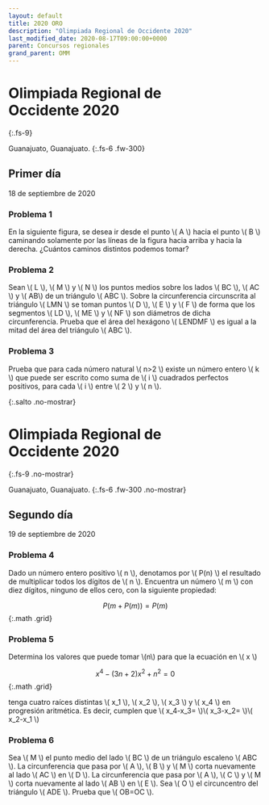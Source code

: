 ```yaml
---
layout: default
title: 2020 ORO
description: "Olimpiada Regional de Occidente 2020"
last_modified_date: 2020-08-17T09:00:00+0000
parent: Concursos regionales
grand_parent: OMM
---
```


<link rel="stylesheet" href="{{ '/assets/css/just-the-docs-degDorado.css' | absolute_url }}">
<script>
    jtd.setTheme('degDorado');
</script>

# Olimpiada Regional de Occidente&nbsp;<span class="deg-sitio deg-sitio-texto">2020</span>
{:.fs-9}

Guanajuato, Guanajuato.
{:.fs-6 .fw-300}

## <span class="deg-sitio deg-sitio-texto">Primer día</span>
18 de septiembre de 2020

### Problema&nbsp;<span class="deg-sitio deg-sitio-texto">1</span>
En la siguiente figura, se desea ir desde el punto \\( A \\) hacia el punto \\( B \\) caminando solamente por las líneas de la figura hacia arriba y hacia la derecha. ¿Cuántos caminos distintos podemos tomar?
<div class="geo-100"><div id="Problema1"></div></div>

### Problema&nbsp;<span class="deg-sitio deg-sitio-texto">2</span>
Sean \\( L \\), \\( M \\) y \\( N \\) los puntos medios sobre los lados \\( BC \\), \\( AC \\) y \\( AB\\) de un triángulo \\( ABC \\). Sobre la circunferencia circunscrita al triángulo \\( LMN \\) se toman puntos \\( D \\), \\( E \\) y \\( F \\) de forma que los segmentos \\( LD \\), \\( ME \\) y \\( NF \\) son diámetros de dicha circunferencia. Prueba que el área del hexágono \\( LENDMF \\) es igual a la mitad del área del triángulo \\( ABC \\).

### Problema&nbsp;<span class="deg-sitio deg-sitio-texto">3</span>
Prueba que para cada número natural \\( n>2 \\) existe un número entero \\( k \\) que puede ser escrito como suma de \\( i \\) cuadrados perfectos positivos, para cada \\( i \\) entre \\( 2 \\) y \\( n \\).

<div></div>
{:.salto .no-mostrar}

# Olimpiada Regional de Occidente&nbsp;<span class="deg-sitio deg-sitio-texto">2020</span>
{:.fs-9 .no-mostrar}

Guanajuato, Guanajuato.
{:.fs-6 .fw-300 .no-mostrar}

## <span class="deg-sitio deg-sitio-texto">Segundo día</span>
19 de septiembre de 2020

### Problema&nbsp;<span class="deg-sitio deg-sitio-texto">4</span>
Dado un número entero positivo \\( n \\), denotamos por \\( P(n) \\) el resultado de multiplicar todos los dígitos de \\( n \\). Encuentra un número \\( m \\) con diez dígitos, ninguno de ellos cero, con la siguiente propiedad:

$$
P\left(m+P(m)\right)=P(m)
$$
{:.math .grid}

### Problema&nbsp;<span class="deg-sitio deg-sitio-texto">5</span>
Determina los valores que puede tomar \\(n\\) para que la ecuación en \\( x \\)

$$
x^4-(3n+2)x^2+n^2=0
$$
{:.math .grid}

tenga cuatro raíces distintas \\( x_1 \\), \\( x_2 \\), \\( x_3 \\) y \\( x_4 \\) en progresión aritmética. Es decir, cumplen que \\( x_4-x_3= \\)\\( x_3-x_2= \\)\\( x_2-x_1 \\)

### Problema&nbsp;<span class="deg-sitio deg-sitio-texto">6</span>
Sea \\( M \\) el punto medio del lado \\( BC \\) de un triángulo escaleno \\( ABC \\). La circunferencia que pasa por \\( A \\), \\( B \\) y \\( M \\) corta nuevamente al lado \\( AC \\) en \\( D \\). La circunferencia que pasa por \\( A \\), \\( C \\) y \\( M \\) corta nuevamente al lado \\( AB \\) en \\( E \\). Sea \\( O \\) el circuncentro del triángulo \\( ADE \\). Prueba que \\( OB=OC \\).

<script type="text/javascript">
				function perspective(p){
					updateHelp(p);
					ggbApplet.setPerspective(p);
				}
                var parametersProblema1 = {
                        "id":"Problema1",
                        "material_id":"gfyzuvn2",
                        "appName":"geometry",
                        "width":800,
                        "height":300,
                        "autoHeight":true,
                        "scaleContainerClass":"geo-100",
                        "allowUpscale":true
                        };
                var appletProblema1 = new GGBApplet(parametersProblema1, '5.0', 'Problema1');
                window.onload = function() { 
                  appletProblema1.inject('Problema1');
                }
</script>



